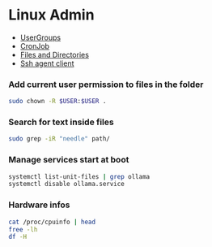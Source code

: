 # Linux Admin

- [UserGroups](./ubuntu/user_groups.md)
- [CronJob](./ubuntu/cronjob.md)
- [Files and Directories](./ubuntu/files_directories.md)
- [Ssh agent client](./ubuntu/ssh.md)

### Add current user permission to files in the folder
```sh
sudo chown -R $USER:$USER .
```
### Search for text inside files
```sh
sudo grep -iR "needle" path/
```
### Manage services start at boot
```sh
systemctl list-unit-files | grep ollama
systemctl disable ollama.service
```
### Hardware infos
```sh
cat /proc/cpuinfo | head
free -lh
df -H
```

